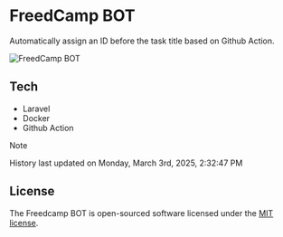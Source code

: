 # FreedCamp BOT

Automatically assign an ID before the task title based on Github Action.

![FreedCamp BOT](https://repository-images.githubusercontent.com/737932867/7d34798b-2680-471c-b089-a78a718d3d6a)

## Tech

- Laravel
- Docker
- Github Action

> [!NOTE]  
> History last updated on Monday, March 3rd, 2025, 2:32:47 PM

## License

The Freedcamp BOT is open-sourced software licensed under the [MIT license](https://opensource.org/licenses/MIT).
